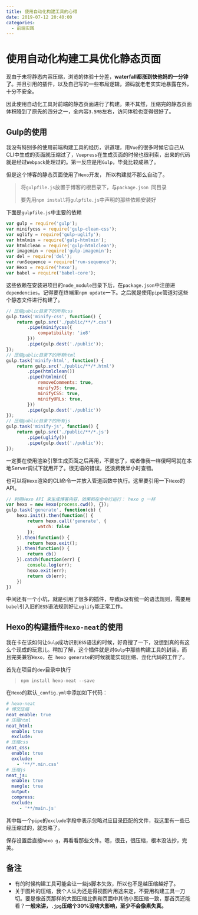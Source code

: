 ```yaml
---
title: 使用自动化构建工具的心得
date: 2019-07-12 20:40:00
categories:
  - 前端实践
---
```


# 使用自动化构建工具优化静态页面

现由于未将静态内容压缩，浏览的体验十分差，**waterfall都涨到快他妈的一分钟了**。并且引用的插件，以及自己写的一些布局逻辑，源码就老老实实地暴露在外，十分不安全。

因此使用自动化工具对前端的静态页面进行了构建。果不其然，压缩完的静态页面体积降到了原先的四分之一，全内容`3.5MB`左右，访问体验也变得很好了。


## Gulp的使用

我没有特别多的使用前端构建工具的经历，讲道理，用`Vue`的很多时候它自己从CLI中生成的页面就压缩过了，`Vuepress`在生成页面的时候也很利索，出来的代码就是经过`Webpack`处理过的。第一反应是用`Gulp`，毕竟比较成熟了。

但是这个博客的静态页面使用了`Hexo`开发， 所以构建就不那么自动了。

> 将`gulpfile.js`放置于博客的根目录下，与`package.json `同目录
>
> 要先用`npm install`将`gulpfile.js`中声明的那些依赖安装好  

下面是`gulpfile.js`中主要的依赖

``` javascript
var gulp = require('gulp');
var minifycss = require('gulp-clean-css');
var uglify = require('gulp-uglify');
var htmlmin = require('gulp-htmlmin');
var htmlclean = require('gulp-htmlclean');
var imagemin = require('gulp-imagemin');
var del = require('del');
var runSequence = require('run-sequence');
var Hexo = require('hexo');
var babel = require('babel-core');
```

这些依赖在安装进项目的`node_module`目录下后，在`package.json`中注册进`dependencies`。记得要在终端里`npm update`一下。之后就是使用`pipe`管道对这些个静态文件进行构建了。

```javascript
// 压缩public目录下的所有css
gulp.task('minify-css', function() {
	return gulp.src('./public/**/*.css')
		.pipe(minifycss({
			compatibility: 'ie8'
		}))
		.pipe(gulp.dest('./public'));
});
// 压缩public目录下的所有html
gulp.task('minify-html', function() {
	return gulp.src('./public/**/*.html')
		.pipe(htmlclean())
		.pipe(htmlmin({
			removeComments: true,
			minifyJS: true,
			minifyCSS: true,
			minifyURLs: true,
		}))
		.pipe(gulp.dest('./public'))
});
// 压缩public目录下的所有js
gulp.task('minify-js', function() {
	return gulp.src('./public/**/*.js')
		.pipe(uglify())
		.pipe(gulp.dest('./public'));
});
```

一定要在使用渲染引擎生成页面之后再用，不要忘了，或者像我一样傻呵呵就在本地Server调试下就用开了。很无语的错误，还浪费我半小时查错。

也可以将`Hexo`渲染的CLI命令一并放入管道函数中执行。这里要引用一下`Hexo`的API。

```javascript
// 利用Hexo API 来生成博客内容，效果和在命令行运行： hexo g 一样
var hexo = new Hexo(process.cwd(), {});
gulp.task('generate', function(cb) {
	hexo.init().then(function() {
		return hexo.call('generate', {
			watch: false
		});
	}).then(function() {
		return hexo.exit();
	}).then(function() {
		return cb()
	}).catch(function(err) {
		console.log(err);
		hexo.exit(err);
		return cb(err);
	})
})
```

中间还有一个小坑，就是引用了很多的插件，导致js没有统一的语法规则，需要用`babel`引入旧的`ES5`语法规则好让`uglify`能正常工作。

## Hexo的构建插件`Hexo-neat`的使用

我在卡在该如何让`Gulp`成功识别`ES5`语法的时候，好奇搜了一下，没想到真的有这么个现成的玩意儿。稍加了解，这个插件就是对`Gulp`中那些构建工具的封装，而且完美兼容`Hexo`，在` hexo generate`的时候就能实现压缩、丑化代码的工作了。

首先在项目的`dev`目录中执行

> `npm install hexo-neat --save`

在`Hexo`的默认`_config.yml`中添加如下代码：

```yaml
# hexo-neat
# 博文压缩
neat_enable: true
# 压缩html
neat_html:
  enable: true
  exclude:
# 压缩css  
neat_css:
  enable: true
  exclude:
    - '**/*.min.css'
# 压缩js
neat_js:
  enable: true
  mangle: true
  output:
  compress:
  exclude:
     - '**/main.js'
```

其中每一个`pipe`的`exclude`字段中表示忽略对应目录匹配的文件，我这里有一些已经压缩过的，就忽略了。

保存设置后直接`hexo g`，再看看那些文件。嗯，很丑，很压缩，根本没法抄，完美。

## 备注

* 有的时候构建工具可能会让一些js脚本失效，所以也不是越压缩越好了。
* 关于图片的压缩，我个人认为还是得视图片用途来定，不要用构建工具一刀切。要是像首页那样的大图压缩比例和页面中其他小图压缩一致，那首页还能看？**一般来讲，`.jpg`压缩个30%没啥大影响，至少不会像素失真。**